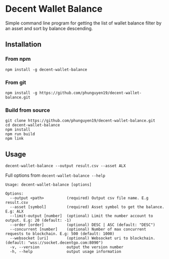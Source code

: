 # Decent Wallet Balance

Simple command line program for getting the list of wallet balance filter by an asset and sort by balance descending.

## Installation

### From npm

```
npm install -g decent-wallet-balance
```

### From git

```
npm install -g https://github.com/phunguyen19/decent-wallet-balance.git
```

### Build from source

```
git clone https://github.com/phunguyen19/decent-wallet-balance.git
cd decent-wallet-balance
npm install
npm run build
npm link
```

## Usage

```
decent-wallet-balance --output result.csv --asset ALX
```

Full options from `decent-wallet-balance --help`

```
Usage: decent-wallet-balance [options]

Options:
  --output <path>          (required) Output csv file name. E.g result.csv
  --asset [symbol]         (required) Asset symbol to get the balance. E.g: ALX
  --limit-output [number]  (optional) Limit the number account to output. E.g: 20 (default: -1)
  --order [order]          (optional) DESC | ASC (default: "DESC")
  --concurrent [number]    (optional) Number of max concurrent requests to blockchain. E.g: 500 (default: 1000)
  --websocket [uri]        (optional) Websocket uri to blockchain. (default: "wss://socket.decentgo.com:8090")
  -v, --version            output the version number
  -h, --help               output usage information
```
